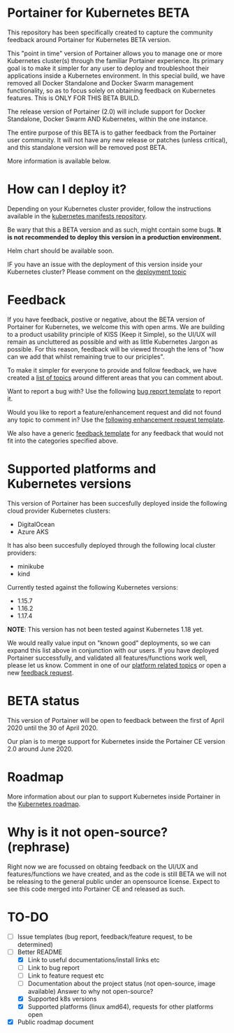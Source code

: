 # Portainer for Kubernetes BETA

This repository has been specifically created to capture the community feedback around Portainer for Kubernetes BETA version.

This "point in time" version of Portainer allows you to manage one or more Kubernetes cluster(s) through the familiar Portainer experience. Its primary goal is to make it simpler for any user to deploy and troubleshoot their applications inside a Kubernetes environment. In this special build, we have removed all Docker Standalone and Docker Swarm management functionality, so as to focus solely on obtaining feedback on Kubernetes features. This is ONLY FOR THIS BETA BUILD. 

The release version of Portainer (2.0) will include support for Docker Standalone, Docker Swarm AND Kubernetes, within the one instance.

The entire purpose of this BETA is to gather feedback from the Portainer user community. It will not have any new release or patches (unless critical), and this standalone version will be removed post BETA. 

More information is available below.

# How can I deploy it?

Depending on your Kubernetes cluster provider, follow the instructions available in the [kubernetes manifests repository](https://github.com/portainer/portainer-k8s).

Be wary that this a BETA version and as such, might contain some bugs. **It is not recommended to deploy this version in a production environment.**

Helm chart should be available soon.

IF you have an issue with the deployment of this version inside your Kubernetes cluster? Please comment on the [deployment topic]()

# Feedback

If you have feedback, postive or negative, about the BETA version of Portainer for Kubernetes, we welcome this with open arms. 
We are building to a product usability principle of KISS (Keep it Simple), so the UI/UX will remain as uncluttered as possible and with as little Kubernetes Jargon as possible. For this reason, feedback will be viewed through the lens of "how can we add that whilst remaining true to our priciples".

To make it simpler for everyone to provide and follow feedback, we have created a [list of topics]() around different areas that you can comment about.

Want to report a bug with? Use the following [bug report template]() to report it.

Would you like to report a feature/enhancement request and did not found any topic to comment in? Use the [following enhancement request template]().

We also have a generic [feedback template]() for any feedback that would not fit into the categories specified above.

# Supported platforms and Kubernetes versions

This version of Portainer has been succesfully deployed inside the following cloud provider Kubernetes clusters:

* DigitalOcean
* Azure AKS

It has also been succesfully deployed through the following local cluster providers:

* minikube
* kind

Currently tested against the following Kubernetes versions:

* 1.15.7
* 1.16.2
* 1.17.4

**NOTE**: This version has not been tested against Kubernetes 1.18 yet.

We would really value input on "known good" deployments, so we can expand this list above in conjunction with our users. If you have deployed Portainer successfully, and validated all features/functions work well, please let us know. Comment in one of our [platform related topics]() or open a new [feedback request]().

# BETA status

This version of Portainer will be open to feedback between the first of April 2020 until the 30 of April 2020.

Our plan is to merge support for Kubernetes inside the Portainer CE version 2.0 around June 2020.

# Roadmap

More information about our plan to support Kubernetes inside Portainer in the [Kubernetes roadmap](https://github.com/portainer/kubernetes-roadmap/projects/1).

# Why is it not open-source? (rephrase)

Right now we are focussed on obtaing feedback on the UI/UX and features/functions we have created, and as the code is still BETA we will not be releasing to the general public under an opensource license. Expect to see this code merged into Portainer CE and released as such.

# TO-DO

- [ ] Issue templates (bug report, feedback/feature request, to be determined)
- [ ] Better README
  - [x] Link to useful documentations/install links etc
  - [ ] Link to bug report
  - [ ] Link to feature request etc
  - [ ] Documentation about the project status (not open-source, image available) Answer to why not open-source?
  - [x] Supported k8s versions
  - [x] Supported platforms (linux amd64), requests for other platforms open
- [x] Public roadmap document
